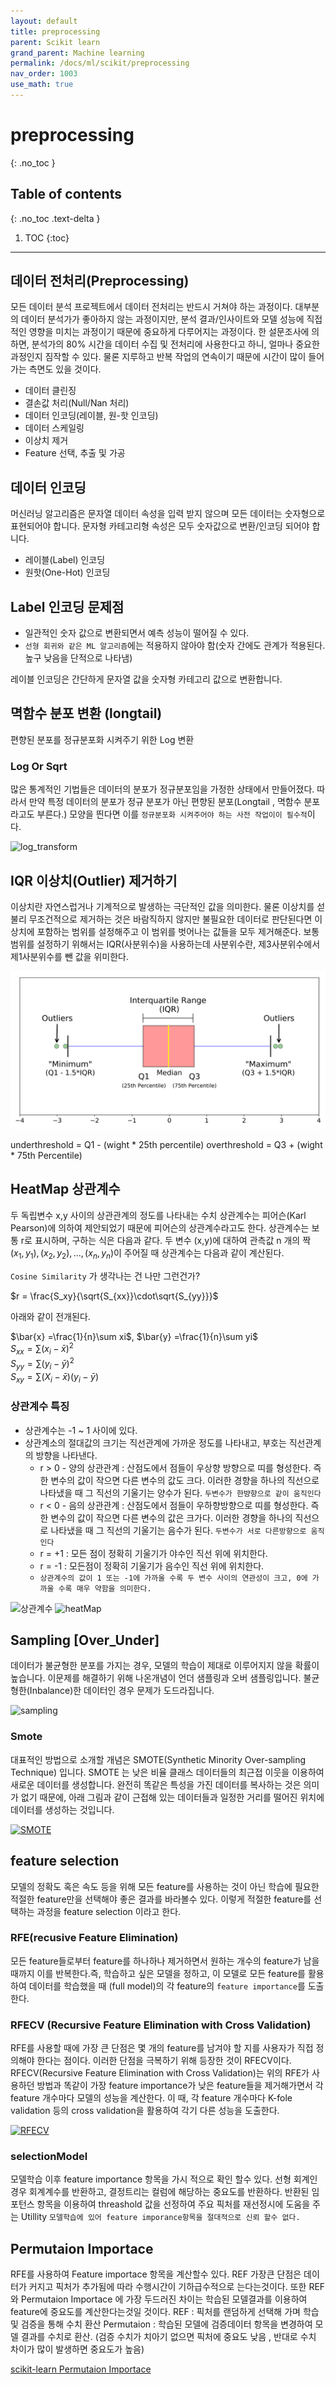 ```yaml
---
layout: default
title: preprocessing
parent: Scikit learn
grand_parent: Machine learning
permalink: /docs/ml/scikit/preprocessing
nav_order: 1003
use_math: true
---
```


# preprocessing 
{: .no_toc }

## Table of contents
{: .no_toc .text-delta }

1. TOC
{:toc}

---

## 데이터 전처리(Preprocessing)
모든 데이터 분석 프로젝트에서 데이터 전처리는 반드시 거쳐야 하는 과정이다. 대부분의 데이터 분석가가 좋아하지 않는 과정이지만, 분석 결과/인사이트와 모델 성능에 직접적인 영향을 미치는 과정이기 때문에 중요하게 다루어지는 과정이다. 한 설문조사에 의하면, 분석가의 80% 시간을 데이터 수집 및 전처리에 사용한다고 하니, 얼마나 중요한 과정인지 짐작할 수 있다. 물론 지루하고 반복 작업의 연속이기 때문에 시간이 많이 들어가는 측면도 있을 것이다.

* 데이터 클린징 
* 결손값 처리(Null/Nan 처리)
* 데이터 인코딩(레이블, 원-핫 인코딩)
* 데이터 스케일링 
* 이상치 제거
* Feature 선택, 추출 및 가공 

## 데이터 인코딩 
머신러닝 알고리즘은 문자열 데이터 속성을 입력 받지 않으며 모든 데이터는 숫자형으로 표현되어야 합니다. 
문자형 카테고리형 속성은 모두 숫자값으로 변환/인코딩 되어야 합니다. 

* 레이블(Label) 인코딩
* 원핫(One-Hot) 인코딩 


## Label 인코딩 문제점

* 일관적인 숫자 값으로 변환되면서 예측 성능이 떨어질 수 있다.
* `선형 회귀와 같은 ML 알고리즘`에는 적용하지 않아야 함(숫자 간에도 관계가 적용된다. 높구 낮음을 단적으로 나타냄)

<div class="code-example" markdown="1">
레이블 인코딩은 간단하게 문자열 값을 숫자형 카테고리 값으로 변환합니다. 

## 멱함수 분포 변환 (longtail)

편향된 분포를 정규분포화 시켜주기 위한 Log 변환 

### Log Or Sqrt 

많은 통계적인 기법들은 데이터의 분포가 정규분포임을 가정한 상태에서 만들어졌다. 따라서 만약 특정 데이터의 분포가 정규 분포가 아닌 편향된 분포(Longtail , 멱함수 분포 라고도 부른다.) 모양을 띈다면 이를 ``정규분포화 시켜주어야 하는 사전 작업이이 필수적``이다. 

![log_transform](../img/0210_logtrasform.png)


## IQR 이상치(Outlier) 제거하기  

이상치란 자연스럽거나 기계적으로 발생하는 극단적인 값을 의미한다. 물론 이상치를 섣불리 무조건적으로 제거하는 것은 바람직하지 않지만 불필요한 데이터로 판단된다면 이상치에 포함하는 범위를 설정해주고 이 범위를 벗어나는 값들을 모두 제거해준다. 보통 범위를 설정하기 위해서는 IQR(사분위수)을 사용하는데 사분위수란, 제3사분위수에서 제1사분위수를 뺀 값을 위미한다. 

![IQR](./img/0211_IQR.png)

underthreshold = Q1 - (wight * 25th percentile)
overthreshold = Q3 + (wight * 75th Percentile)



## HeatMap 상관계수 
두 독립변수 x,y 사이의 상관관계의 정도를 나타내는 수치 
상관계수는 피어슨(Karl Pearson)에 의하여 제안되었기 때문에 피어슨의 상관계수라고도 한다. 
상관계수는 보통 r로 표시하며, 구하는 식은 다음과 같다. 
두 변수 (x,y)에 대하여 관측값 n 개의 짝 $(x_1,y_1),(x_2,y_2),...,(x_n,y_n)$이 주어질 때 상관계수는 다음과 같이 계산된다. 

``Cosine Similarity`` 가 생각나는 건 나만 그런건가?

$r = \frac{S_xy}{\sqrt{S_{xx}}\cdot\sqrt{S_{yy}}}$

아래와 같이 전개된다. 

$\bar{x} =\frac{1}{n}\sum xi$,  $\bar{y} =\frac{1}{n}\sum yi$ <br>
$S_{xx}=\sum(x_i-\bar{x})^2$<br>
$S_{yy}=\sum(y_i-\bar{y})^2$<br>
$S_{xy}=\sum(X_i-\bar{x})(y_i-\bar{y})$


### 상관계수 특징 

* 상관계수는 -1 ~ 1 사이에 있다. 
* 상관계소의 절대값의 크기는 직선관계에 가까운 정도를 나타내고, 부호는 직선관계의 방향을 나타낸다. 
  * r > 0 - 양의 상관관계 : 산점도에서 점들이 우상향 방향으로 띠를 형성한다. 즉 한 변수의 값이 작으면 다른 변수의 값도 크다. 이러한 경향을 하나의 직선으로 나타냈을 때 그 직선의 기울기는 양수가 된다. ``두변수가 한뱡향으로 같이 움직인다``
  * r < 0 - 음의 상관관계 : 산점도에서 점들이 우하향방향으로 띠를 형성한다. 즉 한 변수의 값이 작으면 다른 변수의 값은 크가다. 이러한 경향을 하나의 직선으로 나타냈을 때 그 직선의 기울기는 음수가 된다. ``두변수가 서로 다른방향으로 움직인다``
  * r = +1 : 모든 점이 정확히 기울기가 야수인 직선 위에 위치한다. 
  * r = -1 : 모든점이 정확히 기울기가 음수인 직선 위에 위치한다. 
  * ``상관계수의 값이 1 또는 -1에 가까울 수록 두 변수 사이의 연관성이 크고, 0에 가까울 수록 매우 약함을 의미한다.``

![상관계수](../img/0212_correlation_coefficient.png)
![heatMap](../img/0213_heatmap.png)


## Sampling [Over_Under]
데이터가 불균형한 분포를 가지는 경우, 모델의 학습이 제대로 이루어지지 않을 확률이 높습니다. 이문제를 해결하기 위해 나온개념이 언더 샘플링과 오버 샘플링입니다. 불균형한(Inbalance)한 데이터인 경우 문제가 도드라집니다. 


![sampling](../img/0214_sampling.png)

### Smote  
대표적인 방법으로 소개할 개념은  SMOTE(Synthetic Minority Over-sampling Technique) 입니다.
SMOTE 는 낮은 비율 클래스 데이터들의 최근접 이웃을 이용하여 새로운 데이터를 생성합니다.
완전히 똑같은 특성을 가진 데이터를 복사하는 것은 의미가 없기 때문에,
아래 그림과 같이 근접해 있는 데이터들과 일정한 거리를 떨어진 위치에 데이터를 생성하는 것입니다.

[![SMOTE](https://img1.daumcdn.net/thumb/R1280x0/?scode=mtistory2&fname=https%3A%2F%2Fblog.kakaocdn.net%2Fdn%2FGaITt%2FbtqGmTl4AeX%2FqkrQ3yl4LjsNyDorwyr5Gk%2Fimg.png)](http://google.com.au/)


## feature selection
모델의 정확도 혹은 속도 등을 위해 모든 feature를 사용하는 것이 아닌 학습에 필요한 적절한 feature만을 선택해야 좋은 결과를 바라볼수 있다. 이렇게 적절한 feature를 선택하는 과정을 feature selection 이라고 한다. 

### RFE(recusive Feature Elimination) 
모든 feature들로부터 feature를 하나하나 제거하면서 원하는 개수의 feature가 남을 때까지 이를 반복한다.즉, 학습하고 싶은 모델을 정하고, 이 모델로 모든 feature를 활용하여 데이터를 학습했을 때 (full model)의 각 feature의 ``feature importance``를 도출한다. 


### RFECV (Recursive Feature Elimination with Cross Validation)
RFE를 사용할 때에 가장 큰 단점은 몇 개의 feature를 남겨야 할 지를 사용자가 직접 정의해야 한다는 점이다. 이러한 단점을 극복하기 위해 등장한 것이 RFECV이다. RFECV(Recursive Feature Elimination with Cross Validation)는 위의 RFE가 사용하던 방법과 똑같이 가장 feature importance가 낮은 feature들을 제거해가면서 각 feature 개수마다 모델의 성능을 계산한다. 이 때, 각 feature 개수마다 K-fole validation 등의 cross validation을 활용하여 각기 다른 성능을 도출한다. 

[![RFECV](https://scikit-learn.org/stable/_images/sphx_glr_plot_rfe_with_cross_validation_001.png)](http://google.com.au/)


### selectionModel 
모델학습 이후 feature importance 항목을 가시 적으로 확인 할수 있다. 선형 회계인 경우 회계계수를 반환하고, 결정트리는 컬럼에 해당하는 중요도를 반환하다. 반환된 임포턴스 항목을 이용하여 threashold 값을 선정하여 주요 픽처를 재선정시에 도움을 주는 Utillity 
``모델학습에 있어 feature imporance항목을 절대적으로 신뢰 할수 없다.``

## Permutaion Importace
RFE를 사용하여 Feature importace 항목을 계산할수 있다. REF 가장큰 단점은 데이터가 커지고 픽처가 추가됨에 따라 수행시간이 기하급수적으로 는다는것이다. 또한 REF 와 Permutaion Importace 에 가장 두드러진 차이는 학습된 모델결과를 이용하여 feature에 중요도를 계산한다는것일 것이다. 
REF : 픽처를 랜덤하게 선택해 가며 학습및 검증을 통해 수치 환산 
Permutaion : 학습된 모델에 검증데이터 항목을 변경하여 모델 결과를 수치로 환산. (검증 수치가 치아기 없으면 픽처에 중요도 낮음 , 반대로 수치 차이가 많이 발생하면 중요도가 높음) 

[scikit-learn Permutaion Importace](https://scikit-learn.org/stable/modules/permutation_importance.html)


